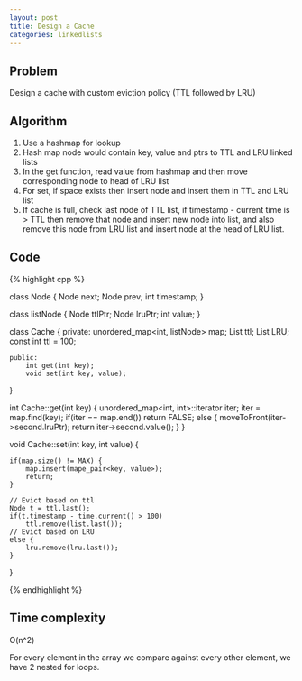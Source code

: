 ```yaml
---
layout: post
title: Design a Cache 
categories: linkedlists
---
```


## Problem

Design a cache with custom eviction policy (TTL followed by LRU)

## Algorithm

1. Use a hashmap for lookup
2. Hash map node would contain key, value and ptrs to TTL and LRU linked lists
3. In the get function, read value from hashmap and then move corresponding node to head of LRU list
4. For set, if space exists then insert node and insert them in TTL and LRU list
5. If cache is full, check last node of TTL list, if timestamp - current time is > TTL then remove that node and insert new node into list, and also remove this node from LRU list and insert node at the head of LRU list.


## Code    
{% highlight cpp %}

class Node {
	Node next;
	Node prev;
	int timestamp;
}

class listNode {
	Node ttlPtr;
	Node lruPtr;
	int value;
}

class Cache {
	private:
		unordered_map<int, listNode> map;
		List<Node> ttl;
		List<Node> LRU;
		const int ttl = 100;

	public:
		int get(int key);
		void set(int key, value);
}

int Cache::get(int key) {
	unordered_map<int, int>::iterator iter;
	iter = map.find(key);
	if(iter == map.end())
		return FALSE;
	else {
		moveToFront(iter->second.lruPtr);
		return iter->second.value();
	}
}

void Cache::set(int key, int value) {
	
	if(map.size() != MAX) {
		map.insert(mape_pair<key, value>);
		return;
	}

	// Evict based on ttl
	Node t = ttl.last();
	if(t.timestamp - time.current() > 100)
		ttl.remove(list.last());
	// Evict based on LRU
	else {
		lru.remove(lru.last());
	}

}

{% endhighlight %}

## Time complexity

O(n^2)

For every element in the array we compare against every other element, we have 2 nested for loops. 

